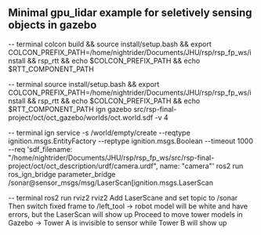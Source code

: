  ## Minimal gpu_lidar example for seletively sensing objects in gazebo

 -- terminal
 colcon build && source install/setup.bash && export COLCON_PREFIX_PATH=/home/nightrider/Documents/JHU/rsp/rsp_fp_ws/install && rsp_rtt && echo $COLCON_PREFIX_PATH && echo $RTT_COMPONENT_PATH

 -- terminal
 source install/setup.bash && export COLCON_PREFIX_PATH=/home/nightrider/Documents/JHU/rsp/rsp_fp_ws/install && rsp_rtt && echo $COLCON_PREFIX_PATH && echo $RTT_COMPONENT_PATH
 ign gazebo src/rsp-final-project/oct/oct_gazebo/worlds/oct.world.sdf -v 4
 
 -- terminal
 ign service -s /world/empty/create --reqtype ignition.msgs.EntityFactory --reptype ignition.msgs.Boolean --timeout 1000 --req 'sdf_filename: "/home/nightrider/Documents/JHU/rsp/rsp_fp_ws/src/rsp-final-project/oct/oct_description/urdf/camera.urdf", name: "camera"'
 ros2 run ros_ign_bridge parameter_bridge /sonar@sensor_msgs/msg/LaserScan[ignition.msgs.LaserScan

 -- terminal 
 ros2 run rviz2 rviz2 
 Add LaserScane and set topic to /sonar
 Then switch fixed frame to /left_tool -> robot model will be white and have errors, but the LaserScan will show up
 Proceed to move tower models in Gazebo -> Tower A is invisible to sensor while Tower B will show up
